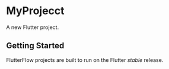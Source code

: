 # MyProjecct

A new Flutter project.

## Getting Started

FlutterFlow projects are built to run on the Flutter _stable_ release.
